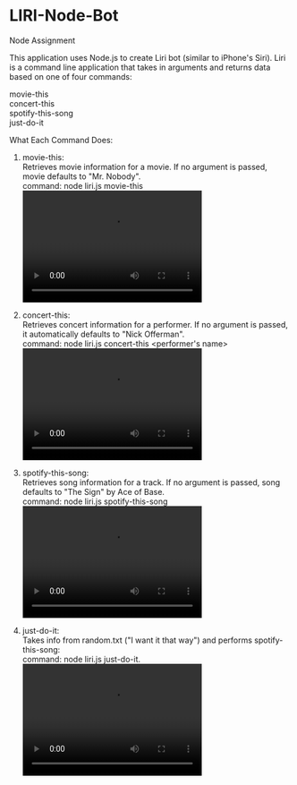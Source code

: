 # LIRI-Node-Bot
Node Assignment

This application uses Node.js to create Liri bot (similar to iPhone's Siri). Liri is a command line application that takes in arguments and returns data based on one of four commands:

movie-this<br>
concert-this<br>
spotify-this-song<br>
just-do-it<br>

What Each Command Does:<br>

1. movie-this:<br>
Retrieves movie information for a movie. If no argument is passed, movie defaults to "Mr. Nobody".<br>
command: node liri.js movie-this <name of a movie><br>
<video src="Movie-This.mp4" width="320" height="200" controls preload></video>
  
2. concert-this:<br>
Retrieves concert information for a performer. If no argument is passed, it automatically defaults to "Nick Offerman".<br>
command: node liri.js concert-this <performer's name><br>
<video src="Movie-This.mp4" width="320" height="200" controls preload></video>

3. spotify-this-song:<br>
Retrieves song information for a track. If no argument is passed, song defaults to "The Sign" by Ace of Base.<br>
command: node liri.js spotify-this-song <name of a song><br>
<video src="Movie-This.mp4" width="320" height="200" controls preload></video>


4. just-do-it:<br>
Takes info from random.txt ("I want it that way") and performs spotify-this-song:<br>
command: node liri.js just-do-it.<br>
<video src="Movie-This.mp4" width="320" height="200" controls preload></video>
